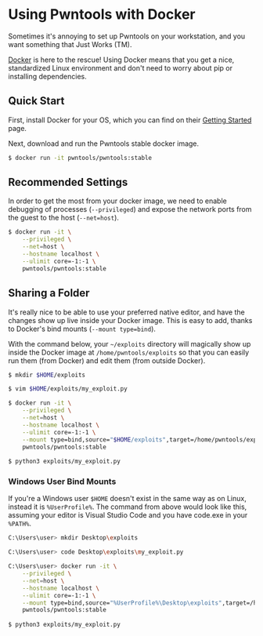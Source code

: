 # Using Pwntools with Docker

Sometimes it's annoying to set up Pwntools on your workstation, and you want something that Just Works (TM).

[Docker](https://www.docker.com/) is here to the rescue! Using Docker means that you get a nice, standardized Linux environment and don't need to worry about pip or installing dependencies.

## Quick Start

First, install Docker for your OS, which you can find on their [Getting Started](https://www.docker.com/get-started) page.

Next, download and run the Pwntools stable docker image.

```sh
$ docker run -it pwntools/pwntools:stable
```

## Recommended Settings

In order to get the most from your docker image, we need to enable debugging of processes (`--privileged`) and expose the network ports from the guest to the host (`--net=host`).

```sh
$ docker run -it \
    --privileged \
    --net=host \
    --hostname localhost \
    --ulimit core=-1:-1 \
    pwntools/pwntools:stable
```

## Sharing a Folder

It's really nice to be able to use your preferred native editor, and have the changes show up live inside your Docker image.  This is easy to add, thanks to Docker's bind mounts (`--mount type=bind`).  

With the command below, your `~/exploits` directory will magically show up inside the Docker image at `/home/pwntools/exploits` so that you can easily run them (from Docker) and edit them (from outside Docker).

```sh
$ mkdir $HOME/exploits

$ vim $HOME/exploits/my_exploit.py

$ docker run -it \
    --privileged \
    --net=host \
    --hostname localhost \
    --ulimit core=-1:-1 \
    --mount type=bind,source="$HOME/exploits",target=/home/pwntools/exploits \
    pwntools/pwntools:stable
    
$ python3 exploits/my_exploit.py
```

### Windows User Bind Mounts

If you're a Windows user `$HOME` doesn't exist in the same way as on Linux, instead it is `%UserProfile%`.  The command from above would look like this, assuming your editor is Visual Studio Code and you have code.exe in your `%PATH%`.

```sh
C:\Users\user> mkdir Desktop\exploits

C:\Users\user> code Desktop\exploits\my_exploit.py

C:\Users\user> docker run -it \
    --privileged \
    --net=host \
    --hostname localhost \
    --ulimit core=-1:-1 \
    --mount type=bind,source="%UserProfile%\Desktop\exploits",target=/home/pwntools/exploits \
    pwntools/pwntools:stable
    
$ python3 exploits/my_exploit.py

```






